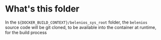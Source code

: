 # What's this folder

In the `${DOCKER_BUILD_CONTEXT}/belenios_sys_root` folder, the `belenios` source code will be git cloned, to be available
into the container at runtime, for the build process
